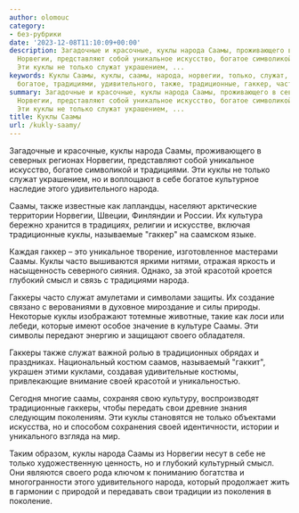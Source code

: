 ```yaml
---
author: olomouc
category:
- без-рубрики
date: '2023-12-08T11:10:09+00:00'
description: Загадочные и красочные, куклы народа Саамы, проживающего в северных регионах
  Норвегии, представляют собой уникальное искусство, богатое символикой и традициями.
  Эти куклы не только служат украшением, ...
keywords: Куклы Саамы, куклы, саамы, народа, норвегии, только, служат, гаккеры, уникальное,
  богатое, традициями, удивительного, также, традиционные, гаккер, часто
summary: Загадочные и красочные, куклы народа Саамы, проживающего в северных регионах
  Норвегии, представляют собой уникальное искусство, богатое символикой и традициями.
  Эти куклы не только служат украшением, ...
title: Куклы Саамы
url: /kukly-saamy/
---
```


Загадочные и красочные, куклы народа Саамы, проживающего в северных регионах Норвегии, представляют собой уникальное искусство, богатое символикой и традициями. Эти куклы не только служат украшением, но и воплощают в себе богатое культурное наследие этого удивительного народа.

Саамы, также известные как лапландцы, населяют арктические территории Норвегии, Швеции, Финляндии и России. Их культура бережно хранится в традициях, религии и искусстве, включая традиционные куклы, называемые "гаккер" на саамском языке.

Каждая гаккер – это уникальное творение, изготовленное мастерами Саамы. Куклы часто вышиваются яркими нитями, отражая яркость и насыщенность северного сияния. Однако, за этой красотой кроется глубокий смысл и связь с традициями народа.

Гаккеры часто служат амулетами и символами защиты. Их создание связано с верованиями в духовное мироздание и силы природы. Некоторые куклы изображают тотемные животные, такие как лоси или лебеди, которые имеют особое значение в культуре Саамы. Эти символы передают энергию и защищают своего обладателя.

Гаккеры также служат важной ролью в традиционных обрядах и праздниках. Национальный костюм саамов, называемый "гаккит", украшен этими куклами, создавая удивительные костюмы, привлекающие внимание своей красотой и уникальностью.

Сегодня многие саамы, сохраняя свою культуру, воспроизводят традиционные гаккеры, чтобы передать свои древние знания следующим поколениям. Эти куклы становятся не только объектами искусства, но и способом сохранения своей идентичности, истории и уникального взгляда на мир.

Таким образом, куклы народа Саамы из Норвегии несут в себе не только художественную ценность, но и глубокий культурный смысл. Они являются своего рода ключом к пониманию богатства и многогранности этого удивительного народа, который продолжает жить в гармонии с природой и передавать свои традиции из поколения в поколение.
